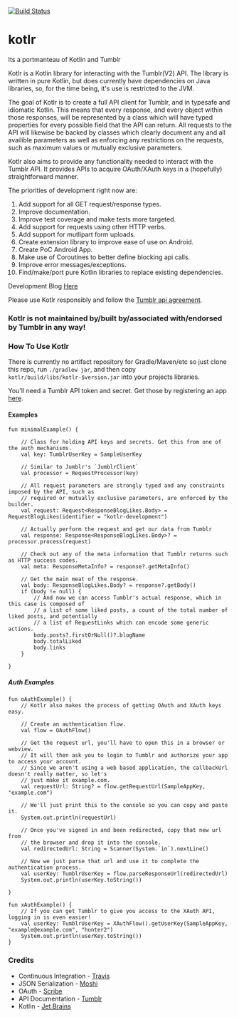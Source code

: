 [![Build Status](https://travis-ci.com/highthunder/kotlr.svg?branch=master)](https://travis-ci.com/highthunder/kotlr)

# kotlr

Its a portmanteau of Kotlin and Tumblr

Kotlr is a Kotlin library for interacting with the Tumblr(V2) API.
The library is written in pure Kotlin, but does currently have
dependencies on Java libraries, so, for the time being, it's use is
restricted to the JVM.

The goal of Kotlr is to create a full API client for Tumblr, and in typesafe and idiomatic Kotlin.
This means that every response, and every object within those responses,
will be represented by a class which will have typed properties for every
possible field that the API can return. All requests to the API will
likewise be backed by classes which clearly document any and all availible
parameters as well as enforcing any restrictions on the requests, such
as maximum values or mutually exclusive parameters.

Kotlr also aims to provide any functionality needed to interact with
the Tumblr API. It provides APIs to acquire OAuth/XAuth keys in a
(hopefully) straightforward manner.

The priorities of development right now are:

1. Add support for all GET request/response types.
2. Improve documentation.
3. Improve test coverage and make tests more targeted.
4. Add support for requests using other HTTP verbs.
5. Add support for mutlipart form uploads.
6. Create extension library to improve ease of use on Android.
7. Create PoC Android App.
8. Make use of Coroutines to better define blocking api calls.
9. Improve error messages/exceptions.
10. Find/make/port pure Kotlin libraries to replace existing dependencies.

Development Blog [Here](https://kotlr-development.tumblr.com/)

Please use Kotlr responsibly and follow the
[Tumblr api agreement](https://www.tumblr.com/docs/en/api_agreement).

### Kotlr is not maintained by/built by/associated with/endorsed by Tumblr in any way! ###

### How To Use Kotlr ###

There is currently no artifact repository for Gradle/Maven/etc so just
clone this repo, run `./gradlew jar`, and then copy
`kotlr/build/libs/kotlr-$version.jar` into your projects libraries.

You'll need a Tumblr API token and secret. Get those by registering an
app [here](https://www.tumblr.com/oauth/apps).


#### Examples ####

```
fun minimalExample() {

    // Class for holding API keys and secrets. Get this from one of the auth mechanisms.
    val key: TumblrUserKey = SampleUserKey

    // Similar to Jumblr's `JumblrClient`
    val processor = RequestProcessor(key)

    // All request parameters are strongly typed and any constraints imposed by the API, such as
    // required or mutually exclusive parameters, are enforced by the builder.
    val request: Request<ResponseBlogLikes.Body> = RequestBlogLikes(identifier = "kotlr-development")

    // Actually perform the request and get our data from Tumblr
    val response: Response<ResponseBlogLikes.Body>? = processor.process(request)

    // Check out any of the meta information that Tumblr returns such as HTTP success codes.
    val meta: ResponseMetaInfo? = response?.getMetaInfo()

    // Get the main meat of the response.
    val body: ResponseBlogLikes.Body? = response?.getBody()
    if (body != null) {
        // And now we can access Tumblr's actual response, which in this case is composed of
        // a list of some liked posts, a count of the total number of liked posts, and potentially
        // a list of RequestLinks which can encode some generic actions.
        body.posts?.firstOrNull()?.blogName
        body.totalLiked
        body.links
    }

}

```

##### Auth Examples #####

```
fun oAuthExample() {
    // Kotlr also makes the process of getting OAuth and XAuth keys easy.

    // Create an authentication flow.
    val flow = OAuthFlow()

    // Get the request url, you'll have to open this in a browser or webview.
    // It will then ask you to login to Tumblr and authorize your app to access your account.
    // Since we aren't using a web based application, the callbackUrl doesn't really matter, so let's
    // just make it example.com.
    val requestUrl: String? = flow.getRequestUrl(SampleAppKey, "example.com")

    // We'll just print this to the console so you can copy and paste it.
    System.out.println(requestUrl)

    // Once you've signed in and been redirected, copy that new url from
    // the browser and drop it into the console.
    val redirectedUrl: String = Scanner(System.`in`).nextLine()

    // Now we just parse that url and use it to complete the authentication process.
    val userKey: TumblrUserKey = flow.parseResponseUrl(redirectedUrl)
    System.out.println(userKey.toString())

}
```

```
fun xAuthExample() {
    // If you can get Tumblr to give you access to the XAuth API, logging in is even easier!
    val userKey: TumblrUserKey = XAuthFlow().getUserKey(SampleAppKey, "example@example.com", "hunter2")
    System.out.println(userKey.toString())
}
```



### Credits ###
* Continuous Integration - [Travis](https://travis-ci.com/)
* JSON Serialization - [Moshi](https://github.com/square/moshi)
* OAuth - [Scribe](https://github.com/scribejava/scribejava)
* API Documentation - [Tumblr](https://github.com/tumblr/docs)
* Kotlin - [Jet Brains](https://kotlinlang.org/)


